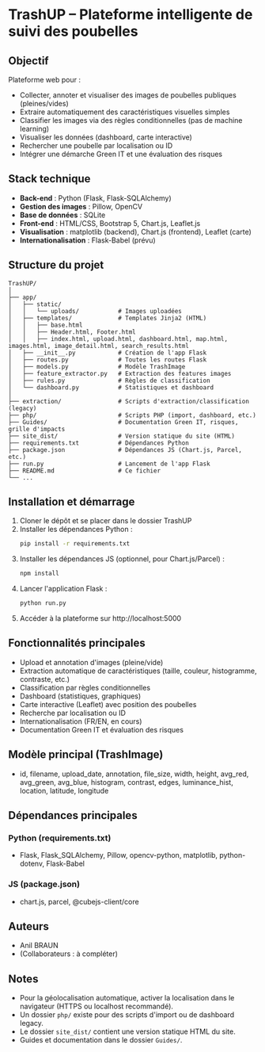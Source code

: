 # TrashUP – Plateforme intelligente de suivi des poubelles

## Objectif
Plateforme web pour :
- Collecter, annoter et visualiser des images de poubelles publiques (pleines/vides)
- Extraire automatiquement des caractéristiques visuelles simples
- Classifier les images via des règles conditionnelles (pas de machine learning)
- Visualiser les données (dashboard, carte interactive)
- Rechercher une poubelle par localisation ou ID
- Intégrer une démarche Green IT et une évaluation des risques

## Stack technique
- **Back-end** : Python (Flask, Flask-SQLAlchemy)
- **Gestion des images** : Pillow, OpenCV
- **Base de données** : SQLite
- **Front-end** : HTML/CSS, Bootstrap 5, Chart.js, Leaflet.js
- **Visualisation** : matplotlib (backend), Chart.js (frontend), Leaflet (carte)
- **Internationalisation** : Flask-Babel (prévu)

## Structure du projet
```
TrashUP/
│
├── app/
│   ├── static/
│   │   └── uploads/           # Images uploadées
│   ├── templates/             # Templates Jinja2 (HTML)
│   │   ├── base.html
│   │   ├── Header.html, Footer.html
│   │   ├── index.html, upload.html, dashboard.html, map.html, images.html, image_detail.html, search_results.html
│   ├── __init__.py            # Création de l'app Flask
│   ├── routes.py              # Toutes les routes Flask
│   ├── models.py              # Modèle TrashImage
│   ├── feature_extractor.py   # Extraction des features images
│   ├── rules.py               # Règles de classification
│   └── dashboard.py           # Statistiques et dashboard
│
├── extraction/                # Scripts d'extraction/classification (legacy)
├── php/                       # Scripts PHP (import, dashboard, etc.)
├── Guides/                    # Documentation Green IT, risques, grille d'impacts
├── site_dist/                 # Version statique du site (HTML)
├── requirements.txt           # Dépendances Python
├── package.json               # Dépendances JS (Chart.js, Parcel, etc.)
├── run.py                     # Lancement de l'app Flask
├── README.md                  # Ce fichier
└── ...
```

## Installation et démarrage
1. Cloner le dépôt et se placer dans le dossier TrashUP
2. Installer les dépendances Python :
   ```bash
   pip install -r requirements.txt
   ```
3. Installer les dépendances JS (optionnel, pour Chart.js/Parcel) :
   ```bash
   npm install
   ```
4. Lancer l'application Flask :
   ```bash
   python run.py
   ```
5. Accéder à la plateforme sur http://localhost:5000

## Fonctionnalités principales
- Upload et annotation d'images (pleine/vide)
- Extraction automatique de caractéristiques (taille, couleur, histogramme, contraste, etc.)
- Classification par règles conditionnelles
- Dashboard (statistiques, graphiques)
- Carte interactive (Leaflet) avec position des poubelles
- Recherche par localisation ou ID
- Internationalisation (FR/EN, en cours)
- Documentation Green IT et évaluation des risques

## Modèle principal (TrashImage)
- id, filename, upload_date, annotation, file_size, width, height, avg_red, avg_green, avg_blue, histogram, contrast, edges, luminance_hist, location, latitude, longitude

## Dépendances principales
### Python (requirements.txt)
- Flask, Flask_SQLAlchemy, Pillow, opencv-python, matplotlib, python-dotenv, Flask-Babel
### JS (package.json)
- chart.js, parcel, @cubejs-client/core

## Auteurs
- Anil BRAUN
- (Collaborateurs : à compléter)

## Notes
- Pour la géolocalisation automatique, activer la localisation dans le navigateur (HTTPS ou localhost recommandé).
- Un dossier `php/` existe pour des scripts d'import ou de dashboard legacy.
- Le dossier `site_dist/` contient une version statique HTML du site.
- Guides et documentation dans le dossier `Guides/`.
